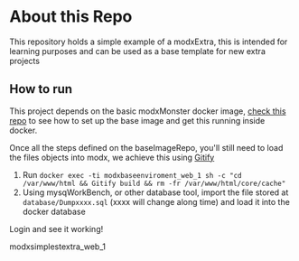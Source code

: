 # About this Repo

This repository holds a simple example of a modxExtra, this is intended for learning purposes
and can be used as a base template for new extra projects

## How to run
This project depends on the basic modxMonster docker image, [check this repo](https://github.com/modxMonster/modxBaseEnviroment) to see how to set
up the base image and get this running inside docker.

Once all the steps defined on the baseImageRepo, you'll still need to load the files objects into modx, we achieve this using [Gitify](https://github.com/modmore/Gitify)

1. Run `docker exec -ti modxbaseenviroment_web_1 sh -c "cd /var/www/html && Gitify build && rm -fr /var/www/html/core/cache"`
2. Using mysqWorkBench, or other database tool, import the file stored at `database/Dumpxxxx.sql` (xxxx will change along time) and load it into the docker database

Login and see it working!

modxsimplestextra_web_1


